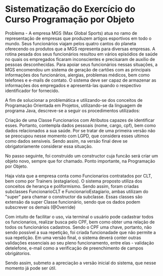 # Sistematização do Exercício do Curso Programação por Objeto

Problema - A empresa MGS (Max Global Sports) atua no ramo de representação de empresas que produzem artigos esportivos em todo o mundo. Seus funcionários viajam pelos quatro cantos do planeta oferecendo os produtos que a MGS representa para diversas empresas. A rotina pesada dos seus funcionários resultou em vários episódios de saúde no quais os empregados ficaram inconscientes e precisaram de auxílio de pessoas desconhecidas. Para apoiar seus funcionários nessas situações, a MGS encomendou um sistema de geração de cartões com as principais informações dos funcionários, alergias, problemas médicos, bem como telefones e e-mails de contato. O sistema deve ser capaz de armazenar as informações dos empregados e apresentá-las quando o respectivo identificador for fornecido.

A fim de solucionar a problemática e utilizando-se dos conceitos de Programação Orientada em Projetos, utilizando-se da linguagem de programa Java, descreve-se a seguir os procedimentos utilizados:

Criação de uma Classe Funcionarios com Atributos capazes de identificar esses. Portanto, contempla dados pessoais (nome, cargo, cpf), bem como dados relacionados a sua saúde. Por se tratar de uma primeira versão não se preocupou nesse momento com LGPD, que considera esses ultimos como dados sensiveis. Sendo assim, na versão final deve se obrigatoriamente considerar essa situação.

No passo seguinte, foi construido um constructor cuja funcão será criar um objeto novo, sempre que for chamado. Ponto importante, na Programação por Objeto.

Haja vista que a empresa conta como Funcionarios contratados por CLT, bem como por Trainers (estagiarios). O sistema proposto utiliza dos conceitos de herança e poliformismo. Sendo assim, foram criadas subclasses FuncionarioCLT e FuncionarioEstagiario, ambas utilizam do "super" para chamar o constructor da subclasse. Essas classes são extensão da super Classe funcionário, sendo que os dados podem subscrever os demais (@Override)

Com intuito de facilitar o uso, via terminal o usuário pode cadastrar todos os funcionarios, realizar busca pelo CPF, bem como obter uma relação de todos os funcionários cadastros. Sendo o CPF uma chave, portanto, não sendo possível a sua repetição, foi criada funcionadade que não permite a sua repetição. Em uma versão final, o sistema deverá conter outras validações essenciais ao seu pleno funcionamento, entre elas - validação detelefone, e-mail como a verificação de preenchimento de campos obrigátorios.

Sendo assim, submeto a apreciação a versão inicial do sistema, que nesse momento já pode ser útil.


